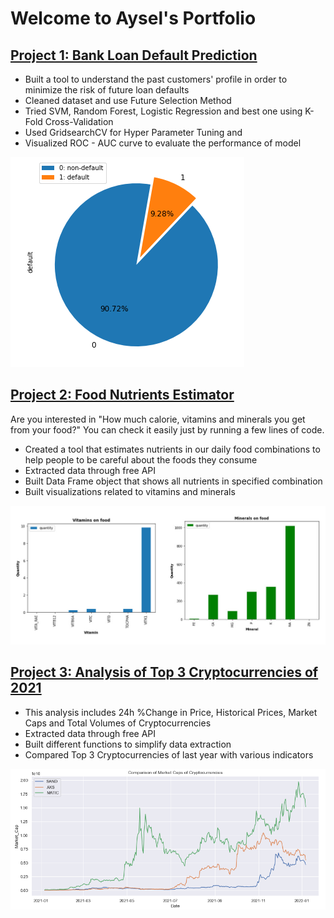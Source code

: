 # Welcome to Aysel's Portfolio

## [Project 1: Bank Loan Default Prediction](https://github.com/JafarzadeAysel/Bank_Loan_Default_Prediction) 
* Built a tool to understand the past customers' profile in order to minimize the risk of future loan defaults
* Cleaned dataset and use Future Selection Method
* Tried SVM, Random Forest, Logistic Regression and best one using K-Fold Cross-Validation
* Used GridsearchCV for Hyper Parameter Tuning and
* Visualized ROC - AUC curve to evaluate the performance of model

![](/images/image_2022-01-28_044546.png)


## [Project 2: Food Nutrients Estimator](https://github.com/JafarzadeAysel/Nutrients_In_Our_Food) 
Are you interested in "How much calorie, vitamins and minerals you get from your food?" You can check it easily just by running a few lines of code.
* Created a tool that estimates nutrients in our daily food combinations to help people to be careful about the foods they consume
* Extracted data through free API
* Built Data Frame object that shows all nutrients in specified combination
* Built visualizations related to vitamins and minerals

![](/images/vitamin_and_minerals.PNG)


## [Project 3: Analysis of Top 3 Cryptocurrencies of 2021](https://github.com/JafarzadeAysel/Analysis_of_Top3_Cryptocurrencies_of_2021) 
* This analysis includes 24h %Change in Price, Historical Prices, Market Caps and Total Volumes of Cryptocurrencies
* Extracted data through free API
* Built different functions to simplify data extraction
* Compared Top 3 Cryptocurrencies of last year with various indicators

![](/images/Cryptocurrencies_market_caps.PNG)
